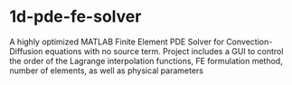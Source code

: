 # 1d-pde-fe-solver
A highly optimized MATLAB Finite Element PDE Solver for Convection-Diffusion equations with no source term. Project includes a GUI to control the order of the Lagrange interpolation functions, FE formulation method, number of elements, as well as physical parameters
